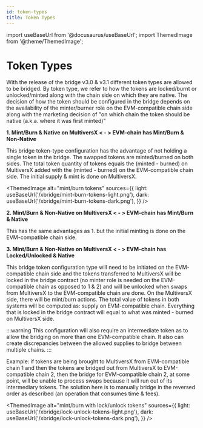 ```yaml
---
id: token-types
title: Token Types
---
```


import useBaseUrl from '@docusaurus/useBaseUrl';
import ThemedImage from '@theme/ThemedImage';

[comment]: # (mx-abstract)

# Token Types

With the release of the bridge v3.0 & v3.1 different token types are allowed to be bridged. By token type, we refer to how the
tokens are locked/burnt or unlocked/minted along with the chain side on which they are native. The decision of how the token should
be configured in the bridge depends on the availability of the minter/burner role on the EVM-compatible chain side along with
the marketing decision of "on which chain the token should be native (a.k.a. where it was first minted)"

[comment]: # (mx-abstract)

**1. Mint/Burn & Native on MultiversX < - > EVM-chain has Mint/Burn & Non-Native**

This bridge token-type configuration has the advantage of not holding a single token in the bridge.
The swapped tokens are minted/burned on both sides. The total token quantity of tokens equals the (minted - burned) on MultiversX
added with the (minted - burned) on the EVM-compatible chain side. The initial supply & mint is done on MultiversX.

<!--- source file reference: /static/xbridge/xbridge-dark/light.drawio --->
<ThemedImage
    alt="mint/burn tokens"
    sources={{
        light: useBaseUrl('/xbridge/mint-burn-tokens-light.png'),
        dark: useBaseUrl('/xbridge/mint-burn-tokens-dark.png'),
    }}
/>

[comment]: # (mx-abstract)

**2. Mint/Burn & Non-Native on MultiversX < - > EVM-chain has Mint/Burn & Native**

This has the same advantages as 1. but the initial minting is done on the EVM-compatible chain side.

[comment]: # (mx-abstract)

**3. Mint/Burn & Non-Native on MultiversX < - > EVM-chain has Locked/Unlocked & Native**

This bridge token configuration type will need to be initiated on the EVM-compatible chain side and the tokens transferred to
MultiversX will be locked in the bridge contract (no minter role is needed on the EVM-compatible chain as opposed to 1 & 2) and
will be unlocked when swaps from MultiversX to the EVM-compatible chain are done. On the MultiversX side, there will be mint/burn
actions. The total value of tokens in both systems will be computed as: supply on EVM-compatible chain. Everything that is
locked in the bridge contract will equal to what was minted - burned on MultiversX side.

:::warning
This configuration will also require an intermediate token as to allow the bridging on more than one EVM-compatible chain. 
It also can create discrepancies between the allowed supplies to bridge between multiple chains.
:::

Example: if tokens are being brought to MultiversX from EVM-compatible chain 1 and then the tokens are bridged out from
MultiversX to EVM-compatible chain 2, then the bridge for EVM-compatible chain 2, at some point, will be unable to process
swaps because it will run out of its intermediary tokens. The solution here is to manually bridge in the reversed order
as described (an operation that consumes time & fees).

<!--- source file reference: /static/xbridge/xbridge-dark/light.drawio --->
<ThemedImage
    alt="mint/burn with lock/unlock tokens"
    sources={{
        light: useBaseUrl('/xbridge/lock-unlock-tokens-light.png'),
        dark: useBaseUrl('/xbridge/lock-unlock-tokens-dark.png'),
    }}
/>
